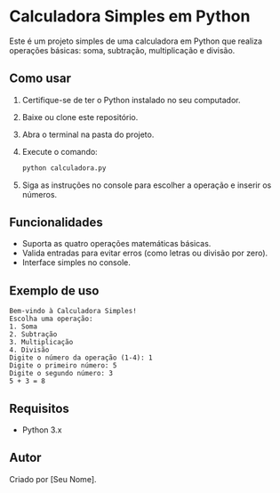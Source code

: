 # Calculadora Simples em Python

Este é um projeto simples de uma calculadora em Python que realiza operações básicas: soma, subtração, multiplicação e divisão.

## Como usar

1. Certifique-se de ter o Python instalado no seu computador.

2. Baixe ou clone este repositório.

3. Abra o terminal na pasta do projeto.

4. Execute o comando:

   ```bash
   python calculadora.py
   ```

5. Siga as instruções no console para escolher a operação e inserir os números.

## Funcionalidades

- Suporta as quatro operações matemáticas básicas.
- Valida entradas para evitar erros (como letras ou divisão por zero).
- Interface simples no console.

## Exemplo de uso

```
Bem-vindo à Calculadora Simples!
Escolha uma operação:
1. Soma
2. Subtração
3. Multiplicação
4. Divisão
Digite o número da operação (1-4): 1
Digite o primeiro número: 5
Digite o segundo número: 3
5 + 3 = 8
```

## Requisitos

- Python 3.x

## Autor

Criado por \[Seu Nome\].